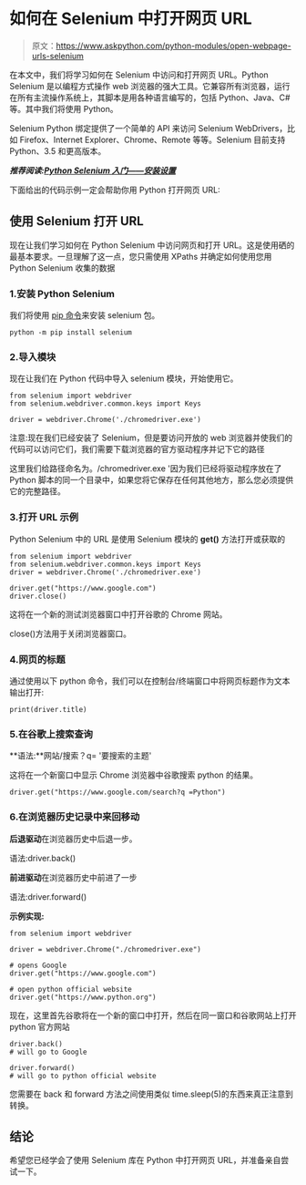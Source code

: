# 如何在 Selenium 中打开网页 URL

> 原文：<https://www.askpython.com/python-modules/open-webpage-urls-selenium>

在本文中，我们将学习如何在 Selenium 中访问和打开网页 URL。Python Selenium 是以编程方式操作 web 浏览器的强大工具。它兼容所有浏览器，运行在所有主流操作系统上，其脚本是用各种语言编写的，包括 Python、Java、C#等。其中我们将使用 Python。

Selenium Python 绑定提供了一个简单的 API 来访问 Selenium WebDrivers，比如 Firefox、Internet Explorer、Chrome、Remote 等等。Selenium 目前支持 Python、3.5 和更高版本。

***推荐阅读:[Python Selenium 入门——安装设置](https://www.askpython.com/python-modules/selenium-introduction-and-setup)***

下面给出的代码示例一定会帮助你用 Python 打开网页 URL:

## 使用 Selenium 打开 URL

现在让我们学习如何在 Python Selenium 中访问网页和打开 URL。这是使用硒的最基本要求。一旦理解了这一点，您只需使用 XPaths 并确定如何使用您用 Python Selenium 收集的数据

### 1.安装 Python Selenium

我们将使用 [pip 命令](https://www.askpython.com/python-modules/python-pip)来安装 selenium 包。

```
python -m pip install selenium

```

### 2.导入模块

现在让我们在 Python 代码中导入 selenium 模块，开始使用它。

```
from selenium import webdriver
from selenium.webdriver.common.keys import Keys

driver = webdriver.Chrome('./chromedriver.exe')

```

注意:现在我们已经安装了 Selenium，但是要访问开放的 web 浏览器并使我们的代码可以访问它们，我们需要下载浏览器的官方驱动程序并记下它的路径

这里我们给路径命名为。/chromedriver.exe '因为我们已经将驱动程序放在了 Python 脚本的同一个目录中，如果您将它保存在任何其他地方，那么您必须提供它的完整路径。

### 3.打开 URL 示例

Python Selenium 中的 URL 是使用 Selenium 模块的 **get()** 方法打开或获取的

```
from selenium import webdriver
from selenium.webdriver.common.keys import Keys
driver = webdriver.Chrome('./chromedriver.exe')

driver.get("https://www.google.com")
driver.close()

```

这将在一个新的测试浏览器窗口中打开谷歌的 Chrome 网站。

close()方法用于关闭浏览器窗口。

### 4.网页的标题

通过使用以下 python 命令，我们可以在控制台/终端窗口中将网页标题作为文本输出打开:

```
print(driver.title)

```

### 5.在谷歌上搜索查询

**语法:**网站/搜索？q= '要搜索的主题'

这将在一个新窗口中显示 Chrome 浏览器中谷歌搜索 python 的结果。

```
driver.get("https://www.google.com/search?q =Python")

```

### 6.在浏览器历史记录中来回移动

**后退驱动**在浏览器历史中后退一步。

语法:driver.back()

**前进驱动**在浏览器历史中前进了一步

语法:driver.forward()

**示例实现:**

```
from selenium import webdriver

driver = webdriver.Chrome("./chromedriver.exe")

# opens Google
driver.get("https://www.google.com")

# open python official website
driver.get("https://www.python.org")

```

现在，这里首先谷歌将在一个新的窗口中打开，然后在同一窗口和谷歌网站上打开 python 官方网站

```
driver.back()
# will go to Google

driver.forward()
# will go to python official website

```

您需要在 back 和 forward 方法之间使用类似 time.sleep(5)的东西来真正注意到转换。

## 结论

希望您已经学会了使用 Selenium 库在 Python 中打开网页 URL，并准备亲自尝试一下。